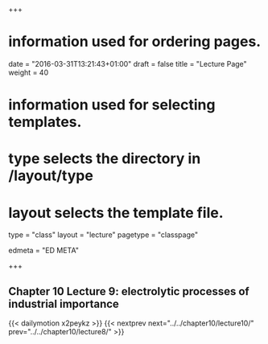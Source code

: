 +++
# information used for ordering pages.
date = "2016-03-31T13:21:43+01:00"
draft = false
title = "Lecture Page"
weight = 40

# information used for selecting templates.
# type selects the directory in /layout/type
# layout selects the template file.

type   = "class"
layout = "lecture"
pagetype = "classpage"





edmeta = "ED META"

+++
## Chapter 10 Lecture 9: electrolytic processes of industrial importance
{{< dailymotion x2peykz >}}
{{< nextprev next="../../chapter10/lecture10/"     prev="../../chapter10/lecture8/"  >}}


